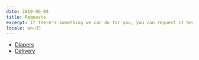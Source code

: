 ```yaml
---
date: 2019-06-04
title: Requests
excerpt: If there's something we can do for you, you can request it here.
locale: en-US
---
```

* [Diapers](http://bit.ly/fnb_diapers)
* [Delivery](https://docs.google.com/forms/d/e/1FAIpQLSeqN1CSncG3QcTDDpvo984F8U2-rU_8lLWe-qTMmFIyuefveA/viewform)

